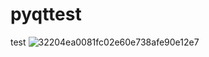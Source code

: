 # pyqttest
test
![32204ea0081fc02e60e738afe90e12e7](https://github.com/naby1/pyqttest/assets/149854487/b2ee768d-a3cf-43bd-825f-cc8d0471d34b)
